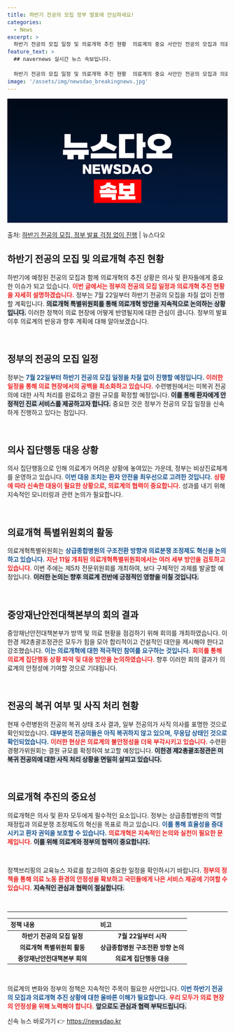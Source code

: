 ```yaml
---
title: 하반기 전공의 모집 정부 발표에 안심하세요!
categories:
  - News
excerpt: >
  하반기 전공의 모집 일정 및 의료개혁 추진 현황  의료계의 중요 사안인 전공의 모집과 의료개혁에 대해 정부의…
feature_text: >
  ## navernews 실시간 뉴스 속보입니다.

  하반기 전공의 모집 일정 및 의료개혁 추진 현황  의료계의 중요 사안인 전공의 모집과 의료개혁에 대해 정부의…
image: '/assets/img/newsdao_breakingnews.jpg'
---
```


![뉴스다오 속보](/assets/img/newsdao_breakingnews.jpg)

<p>출처: <a href="https://newsdao.kr/4856" rel="dofollow">하반기 전공의 모집, 정부 발표 걱정 없이 진행</a> | 뉴스다오</p>

<h2 data-ke-size="size26">하반기 전공의 모집 및 의료개혁 추진 현황</h2>

<p data-ke-size="size16">하반기에 예정된 전공의 모집과 함께 의료개혁의 추진 상황은 의사 및 환자들에게 중요한 이슈가 되고 있습니다. <b><span style="color: #ee2323;">이번 글에서는 정부의 전공의 모집 일정과 의료개혁 추진 현황을 자세히 설명하겠습니다.</span></b>  정부는 7월 22일부터 하반기 전공의 모집을 차질 없이 진행할 계획입니다. <b><span style="background-color: #21538527;">의료개혁 특별위원회를 통해 의료개혁 방안을 지속적으로 논의하는 상황입니다.</span></b> 이러한 정책이 의료 현장에 어떻게 반영될지에 대한 관심이 큽니다. 정부의 발표 이후 의료계의 반응과 향후 계획에 대해 알아보겠습니다.</p>

<p data-ke-size="size16">&nbsp;</p>

<h2 data-ke-size="size26">정부의 전공의 모집 일정</h2>

<p data-ke-size="size16">정부는 <b><span style="color: #1a5490;">7월 22일부터 하반기 전공의 모집 일정을 차질 없이 진행할 예정입니다.</span></b> <b><span style="color: #ee2323;">이러한 일정을 통해 의료 현장에서의 공백을 최소화하고 있습니다.</span></b> 수련병원에서는 미복귀 전공의에 대한 사직 처리를 완료하고 결원 규모를 확정할 예정입니다. <b><span style="background-color: #21538527;">이를 통해 환자에게 안정적인 진료 서비스를 제공하고자 합니다.</span></b> 중요한 것은 정부가 전공의 모집 일정을 신속하게 진행하고 있다는 점입니다.</p>

<p data-ke-size="size16">&nbsp;</p>

<h2 data-ke-size="size26">의사 집단행동 대응 상황</h2>

<p data-ke-size="size16">의사 집단행동으로 인해 의료계가 어려운 상황에 놓여있는 가운데, 정부는 비상진료체계를 운영하고 있습니다. <b><span style="color: #1a5490;">이번 대응 조치는 환자 안전을 최우선으로 고려한 것입니다.</span></b> <b><span style="color: #ee2323;">상황에 따라 신속한 대응이 필요한 상황으로, 의료계의 협력이 중요합니다.</span></b> 성과를 내기 위해 지속적인 모니터링과 관련 논의가 필요합니다.</p>

<p data-ke-size="size16">&nbsp;</p>

<h2 data-ke-size="size26">의료개혁 특별위원회의 활동</h2>

<p data-ke-size="size16">의료개혁특별위원회는 <b><span style="color: #1a5490;">상급종합병원의 구조전환 방향과 의료분쟁 조정제도 혁신을 논의하고 있습니다.</span></b> <b><span style="color: #ee2323;">지난 11일 개최된 의료개혁특별위원회에서는 여러 세부 방안을 검토하고 있습니다.</span></b> 이번 주에는 제5차 전문위원회를 개최하여, 보다 구체적인 과제를 발굴할 예정입니다. <b><span style="background-color: #21538527;">이러한 논의는 향후 의료계 전반에 긍정적인 영향을 미칠 것입니다.</span></b></p>

<p data-ke-size="size16">&nbsp;</p>

<h2 data-ke-size="size26">중앙재난안전대책본부의 회의 결과</h2>

<p data-ke-size="size16">중앙재난안전대책본부가 방역 및 의료 현황을 점검하기 위해 회의를 개최하였습니다. 이한경 제2총괄조정관은 모두가 힘을 모아 합리적이고 건설적인 대안을 제시해야 한다고 강조했습니다. <b><span style="color: #1a5490;">이는 의료개혁에 대한 적극적인 참여를 요구하는 것입니다.</span></b> <b><span style="color: #ee2323;">회의를 통해 의료계 집단행동 상황 파악 및 대응 방안을 논의하였습니다.</span></b> 향후 이러한 회의 결과가 의료계의 안정성에 기여할 것으로 기대됩니다.</p>

<p data-ke-size="size16">&nbsp;</p>

<h2 data-ke-size="size26">전공의 복귀 여부 및 사직 처리 현황</h2>

<p data-ke-size="size16">현재 수련병원의 전공의 복귀 상태 조사 결과, 일부 전공의가 사직 의사를 표명한 것으로 확인되었습니다. <b><span style="color: #1a5490;">대부분의 전공의들은 아직 복귀하지 않고 있으며, 무응답 상태인 것으로 확인되었습니다.</span></b> <b><span style="color: #ee2323;">이러한 현상은 의료계의 불안정성을 더욱 부각시키고 있습니다.</span></b> 수련환경평가위원회는 결원 규모를 확정하여 보고할 예정입니다. <b><span style="background-color: #21538527;">이한경 제2총괄조정관은 미복귀 전공의에 대한 사직 처리 상황을 면밀히 살피고 있습니다.</span></b></p>

<p data-ke-size="size16">&nbsp;</p>

<h2 data-ke-size="size26">의료개혁 추진의 중요성</h2>

<p data-ke-size="size16">의료개혁은 의사 및 환자 모두에게 필수적인 요소입니다. 정부는 상급종합병원의 역할 재정립과 의료분쟁 조정제도의 혁신을 목표로 하고 있습니다. <b><span style="color: #1a5490;">이를 통해 효율성을 증대시키고 환자 권익을 보호할 수 있습니다.</span></b> <b><span style="color: #ee2323;">의료개혁은 지속적인 논의와 실천이 필요한 문제입니다.</span></b> <b><span style="background-color: #21538527;">이를 위해 의료계와 정부의 협력이 중요합니다.</span></b></p>

<p data-ke-size="size16">&nbsp;</p>

<p data-ke-size="size16">정책브리핑의 교육뉴스 자료를 참고하여 중요한 일정을 확인하시기 바랍니다. <b><span style="color: #ee2323;">정부의 정책을 통해 의료 노동 환경의 안정성을 확보하고 국민들에게 나은 서비스 제공에 기여할 수 있습니다.</span></b> <b><span style="background-color: #21538527;">지속적인 관심과 협력이 절실합니다.</span></b></p>

<p data-ke-size="size16">&nbsp;</p>

<hr>

<table style="width: 100%; border-collapse: collapse;">
  <thead>
    <tr>
      <th style="width: 50%; text-align: left;"><b>정책 내용</b></th>
      <th style="width: 50%; text-align: left;"><b>비고</b></th>
    </tr>
  </thead>
  <tbody>
    <tr>
      <td style="text-align: center; height: 17px;"><b>하반기 전공의 모집 일정</b></td>
      <td style="text-align: center; height: 17px;"><b>7월 22일부터 시작</b></td>
    </tr>
    <tr>
      <td style="text-align: center; height: 17px;"><b>의료개혁 특별위원회 활동</b></td>
      <td style="text-align: center; height: 17px;"><b>상급종합병원 구조전환 방향 논의</b></td>
    </tr>
    <tr>
      <td style="text-align: center; height: 17px;"><b>중앙재난안전대책본부 회의</b></td>
      <td style="text-align: center; height: 17px;"><b>의료계 집단행동 대응</b></td>
    </tr>
  </tbody>
</table> 

<p data-ke-size="size16">&nbsp;</p> 

<p data-ke-size="size16">의료계의 변화와 정부의 정책은 지속적인 주목이 필요한 사안입니다. <b><span style="color: #1a5490;">이번 하반기 전공의 모집과 의료개혁 추진 상황에 대한 올바른 이해가 필요합니다.</span></b> <b><span style="color: #ee2323;">우리 모두가 의료 현장의 안정성을 위해 노력해야 합니다.</span></b> <b><span style="background-color: #21538527;">앞으로도 관심과 협력 부탁드립니다.</span></b></p> 

신속 뉴스 바로가기 👉 <a href="https://newsdao.kr" rel="dofollow">https://newsdao.kr</a>


